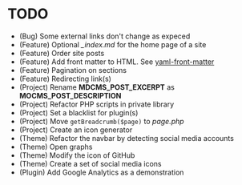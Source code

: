 # TODO

* (Bug) Some external links don't change as expeced
* (Feature) Optional *_index.md* for the home page of a site
* (Feature) Order site posts
* (Feature) Add front matter to HTML. See [yaml-front-matter](https://github.com/spatie/yaml-front-matter)
* (Feature) Pagination on sections
* (Feature) Redirecting link(s)
* (Project) Rename **MDCMS_POST_EXCERPT** as **MOCMS_POST_DESCRIPTION**
* (Project) Refactor PHP scripts in private library
* (Project) Set a blacklist for plugin(s)
* (Project) Move `getBreadcrumb($page)` to *page.php*
* (Project) Create an icon generator
* (Theme) Refactor the navbar by detecting social media accounts
* (Theme) Open graphs
* (Theme) Modify the icon of GitHub
* (Theme) Create a set of social media icons
* (Plugin) Add Google Analytics as a demonstration
